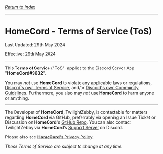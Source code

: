 *[Return to index](https://github.com/HomeCord/homecord-docs/blob/main/README.md)*

---

# HomeCord - Terms of Service (ToS)
Last Updated: 29th May 2024

Effective: 29th May 2024

---

This **Terms of Service** ("ToS") applies to the Discord Server App "**HomeCord#9632**".

You may *not* use **HomeCord** to violate any applicable laws or regulations, [Discord's own Terms of Service](https://discord.com/terms), and/or [Discord's own Community Guidelines](https://discord.com/guidelines). Furthermore, you also may *not* use **HomeCord** to harm anyone or anything.

---

The Developer of **HomeCord**, TwilightZebby, is contactable for matters regarding **HomeCord** via GitHub, preferrably via opening an Issue Ticket or Discussion on **HomeCord**'s [GitHub Repo](https://github.com/HomeCord/homecord). You can also contact TwilightZebby via **HomeCord**'s [Support Server](https://discord.gg/BdXQjkADgd) on Discord.

Please also see [**HomeCord**'s Privacy Policy](https://github.com/HomeCord/homecord-docs/blob/main/PRIVACY_POLICY.md).

*These Terms of Service are subject to change at any time.*
